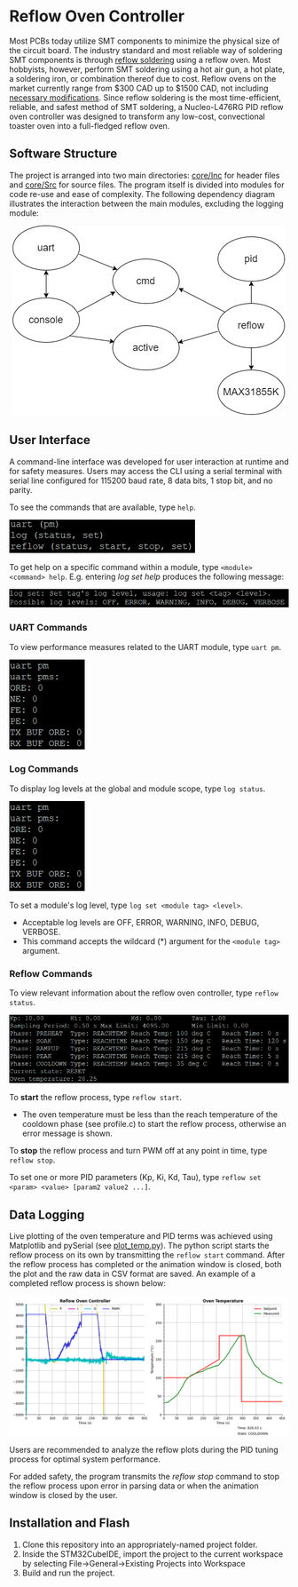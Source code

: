 # Reflow Oven Controller
Most PCBs today utilize SMT components to minimize the physical size of the circuit board. The industry standard and most reliable way of soldering SMT components is through [reflow soldering](https://en.wikipedia.org/wiki/Reflow_soldering) using a reflow oven. Most hobbyists, however, perform SMT soldering using a hot air gun, a hot plate, a soldering iron, or combination thereof due to cost. Reflow ovens on the market currently range from $300 CAD up to $1500 CAD, not including [necessary modifications](https://hackaday.io/project/175048-t-962a-reflow-oven-modifications). Since reflow soldering is the most time-efficient, reliable, and safest method of SMT soldering, a Nucleo-L476RG PID reflow oven controller was designed to transform any low-cost, convectional toaster oven into a full-fledged reflow oven. 

## Software Structure
The project is arranged into two main directories: [core/Inc](Core/Inc/) for header files and [core/Src](Core/Src/) for source files. The program itself is divided into modules for code re-use and ease of complexity. The following dependency diagram illustrates the interaction between the main modules, excluding the logging module: 

<p align="center">
  <img src="https://github.com/timbitss/reflow-oven-controller/blob/main/imgs/reflow_dependencies.png" alt="Module dependencies"/>
</p>

## User Interface
A command-line interface was developed for user interaction at runtime and for safety measures. Users may access the CLI using a serial terminal with serial line configured for 115200 baud rate, 8 data bits, 1 stop bit, and no parity.

To see the commands that are available, type `help`.

![Help Command](https://github.com/timbitss/reflow-oven-controller/blob/main/imgs/help_command.PNG "Help Command")

To get help on a specific command within a module, type `<module> <command> help`. E.g. entering *log set help* produces the following message:

![Module Help Command](https://github.com/timbitss/reflow-oven-controller/blob/main/imgs/module_cmd_help.PNG "Module Help Command")

### UART Commands
To view performance measures related to the UART module, type `uart pm`.

![uart pm](https://github.com/timbitss/reflow-oven-controller/blob/main/imgs/uart_pm.PNG "uart pm")

### Log Commands
To display log levels at the global and module scope, type `log status`.

![Log status](https://github.com/timbitss/reflow-oven-controller/blob/main/imgs/uart_pm.PNG "log status")

To set a module's log level, type `log set <module tag> <level>`.
- Acceptable log levels are OFF, ERROR, WARNING, INFO, DEBUG, VERBOSE.
- This command accepts the wildcard (*) argument for the `<module tag>` argument.

### Reflow Commands
To view relevant information about the reflow oven controller, type `reflow status`.

![Reflow Status](https://github.com/timbitss/reflow-oven-controller/blob/main/imgs/reflow_status.PNG "Reflow Status")

To **start** the reflow process, type `reflow start`. 
- The oven temperature must be less than the reach temperature of the cooldown phase (see profile.c) to start the reflow process, otherwise an error message is shown.

To **stop** the reflow process and turn PWM off at any point in time, type `reflow stop`.

To set one or more PID parameters (Kp, Ki, Kd, Tau), type `reflow set <param> <value> [param2 value2 ...]`. 

## Data Logging
Live plotting of the oven temperature and PID terms was achieved using Matplotlib and pySerial (see [plot_temp.py](plot_temp.py)). The python script starts the reflow process on its own by transmitting the `reflow start` command. After the reflow process has completed or the animation window is closed, both the plot and the raw data in CSV format are saved. An example of a completed reflow process is shown below: 

![Temperature Plot](https://github.com/timbitss/reflow-oven-controller/blob/main/imgs/temp_plot.png "Temperature Plot")

Users are recommended to analyze the reflow plots during the PID tuning process for optimal system performance.

For added safety, the program transmits the *reflow stop* command to stop the reflow process upon error in parsing data or when the animation window is closed by the user. 


## Installation and Flash 
1. Clone this repository into an appropriately-named project folder.
2. Inside the STM32CubeIDE, import the project to the current workspace by selecting File->General->Existing Projects into Workspace
3. Build and run the project. 
